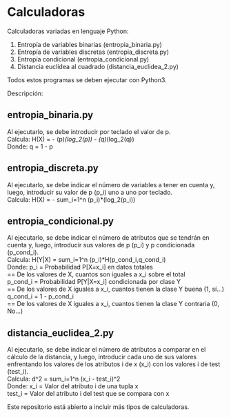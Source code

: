 # Calculadoras
Calculadoras variadas en lenguaje Python: 

1. Entropía de variables binarias (entropia_binaria.py)
2. Entropía de variables discretas (entropia_discreta.py)
3. Entropía condicional (entropia_condicional.py)
4. Distancia euclídea al cuadrado (distancia_euclidea_2.py)

Todos estos programas se deben ejecutar con Python3.

Descripción:

entropia_binaria.py
-------------------
Al ejecutarlo, se debe introducir por teclado el valor de p.  
Calcula: H(X) = - (p)*(log_2(p)) - (q)*(log_2(q))  
Donde: q = 1 - p


entropia_discreta.py
--------------------
Al ejecutarlo, se debe indicar el número de variables a tener en cuenta y, luego, introducir
su valor de p (p_i) uno a uno por teclado.  
Calcula: H(X) = - sum_i=1^n (p_i)*(log_2(p_i))  


entropia_condicional.py
-----------------------
Al ejecutarlo, se debe indicar el número de atributos que se tendrán en cuenta y, luego, introducir
sus valores de p (p_i) y p condicionada (p_cond_i).  
Calcula: H(Y|X) = sum_i=1^n (p_i)*H(p_cond_i,q_cond_i)  
Donde: p_i = Probabilidad P[X=x_i] en datos totales  
       == De los valores de X, cuantos son iguales a x_i sobre el total  
       p_cond_i = Probabilidad P[Y|X=x_i] condicionada por clase Y  
       == De los valores de X iguales a x_i, cuantos tienen la clase Y buena (1, sí...)  
       q_cond_i = 1 - p_cond_i  
       == De los valores de X iguales a x_i, cuantos tienen la clase Y contraria (0, No...)  

distancia_euclidea_2.py
-----------------------
Al ejecutarlo, se debe indicar el número de atributos a comparar en el cálculo de la distancia, y
luego, introducir cada uno de sus valores enfrentando los valores de los atributos i de x (x_i) con
los valores i de test (test_i).  
Calcula: d^2 = sum_i=1^n (x_i - test_i)^2  
Donde: x_i = Valor del atributo i de una tupla x  
       test_i = Valor del atributo i del test que se compara con x  

  
  
Este repositorio está abierto a incluir más tipos de calculadoras.
